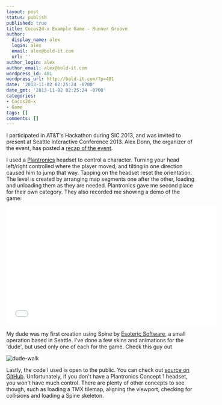 ```yaml
---
layout: post
status: publish
published: true
title: Cocos2d-x Example Game - Runner Groove
author:
  display_name: alex
  login: alex
  email: alex@bold-it.com
  url: ''
author_login: alex
author_email: alex@bold-it.com
wordpress_id: 401
wordpress_url: http://bold-it.com/?p=401
date: '2013-11-02 02:25:24 -0700'
date_gmt: '2013-11-02 02:25:24 -0700'
categories:
- Cocos2d-x
- Game
tags: []
comments: []
---
```

<p>I participated in AT&T's Hackathon during SIC 2013, and was invited to present at Seattle Interactive Conference 2013.  Alex Donn, the organizer of the event, has posted a <a href="http://developerboards.att.lithium.com/t5/AT-T-Developer-Program-Blogs/SIC-AT-amp-T-Wearables-Hackathon-Seattle-Event-Recap/ba-p/37117" target="_blank">recap of the event</a>.</p>
<p>  I used a <a href="http://www.plantronics.com/us/" target="_blank">Plantronics</a> headset to control a character.  Turning your head left/right controlled where the player moved, and tilting in one direction caused him to jump that way.  Tapping on the headset reset the orientation.  The level is created by arranging map segments one after the other, loading and unloading them as they are needed.  Plantronics gave me second place for their own category.  They also recorded me showing a demo of the game:</p>
<p><iframe width="560" height="315" src="//www.youtube.com/embed/mG_a3QnJs5k" frameborder="0" allowfullscreen></iframe></p>
<p>My dude was my first creation using Spine by <a href="http://esotericsoftware.com/" target="_blank">Esoteric Software</a>, a small operation based in Seattle.  I've done a few skins and animations for the 'dude', but used only one of each for the game.  Check this guy out</p>
<p><img src="http://bold-it.com/wp-content/uploads/2013/11/dude-walk.gif" alt="dude-walk" /></p>
<p>Lastly, the code I used is open to the public.  You can check out <a href="https://github.com/BoldBigflank/attsic" target="_blank">source on GitHub</a>.  Unfortunately, if you don't have a Plantronics Concept 1 headset, you won't have much control.  There are plenty of other concepts to see though, such as loading a TMX tilemap, aligning the viewport, checking for collisions and loading a Spine skeleton.</p>
